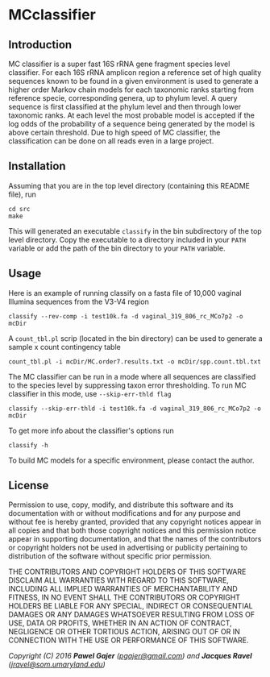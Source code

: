 # MCclassifier



## Introduction
MC classifier is a super fast 16S rRNA gene fragment species level
classifier. For each 16S rRNA amplicon region a reference set of high quality
sequences known to be found in a given environment is used to generate a higher
order Markov chain models for each taxonomic ranks starting from reference
specie, corresponding genera, up to phylum level. A query sequence is first
classified at the phylum level and then through lower taxonomic ranks. At each
level the most probable model is accepted if the log odds of the probability of a
sequence being generated by the model is above certain threshold. Due to high
speed of MC classifier, the classification can be done on all reads even in a
large project.


## Installation

Assuming that you are in the top level directory (containing this README file),
run
```
cd src
make
```
This will generated an executable `classify` in the bin subdirectory of the top
level directory. Copy the executable to a directory included in your `PATH`
variable or add the path of the bin directory to your `PATH` variable.

## Usage

Here is an example of running classify on a fasta file of 10,000 vaginal Illumina
sequences from the V3-V4 region
```
classify --rev-comp -i test10k.fa -d vaginal_319_806_rc_MCo7p2 -o mcDir
```

A `count_tbl.pl` scrip (located in the bin directory) can be used to generate a
sample x count contingency table
```
count_tbl.pl -i mcDir/MC.order7.results.txt -o mcDir/spp.count.tbl.txt
```

The MC classifier can be run in a mode where all sequences are classified to
the species level by suppressing taxon error thresholding. To run MC classifier
in this mode, use `--skip-err-thld flag`
```
classify --skip-err-thld -i test10k.fa -d vaginal_319_806_rc_MCo7p2 -o mcDir
```
To get more info about the classifier's options run
```
classify -h
```

To build MC models for a specific environment, please contact the author.

## License

Permission to use, copy, modify, and distribute this software and its
documentation with or without modifications and for any purpose and
without fee is hereby granted, provided that any copyright notices
appear in all copies and that both those copyright notices and this
permission notice appear in supporting documentation, and that the
names of the contributors or copyright holders not be used in
advertising or publicity pertaining to distribution of the software
without specific prior permission.

THE CONTRIBUTORS AND COPYRIGHT HOLDERS OF THIS SOFTWARE DISCLAIM ALL
WARRANTIES WITH REGARD TO THIS SOFTWARE, INCLUDING ALL IMPLIED
WARRANTIES OF MERCHANTABILITY AND FITNESS, IN NO EVENT SHALL THE
CONTRIBUTORS OR COPYRIGHT HOLDERS BE LIABLE FOR ANY SPECIAL, INDIRECT
OR CONSEQUENTIAL DAMAGES OR ANY DAMAGES WHATSOEVER RESULTING FROM LOSS
OF USE, DATA OR PROFITS, WHETHER IN AN ACTION OF CONTRACT, NEGLIGENCE
OR OTHER TORTIOUS ACTION, ARISING OUT OF OR IN CONNECTION WITH THE USE
OR PERFORMANCE OF THIS SOFTWARE.

*Copyright (C) 2016 **Pawel Gajer** (pgajer@gmail.com) and **Jacques Ravel** (jravel@som.umaryland.edu)*
